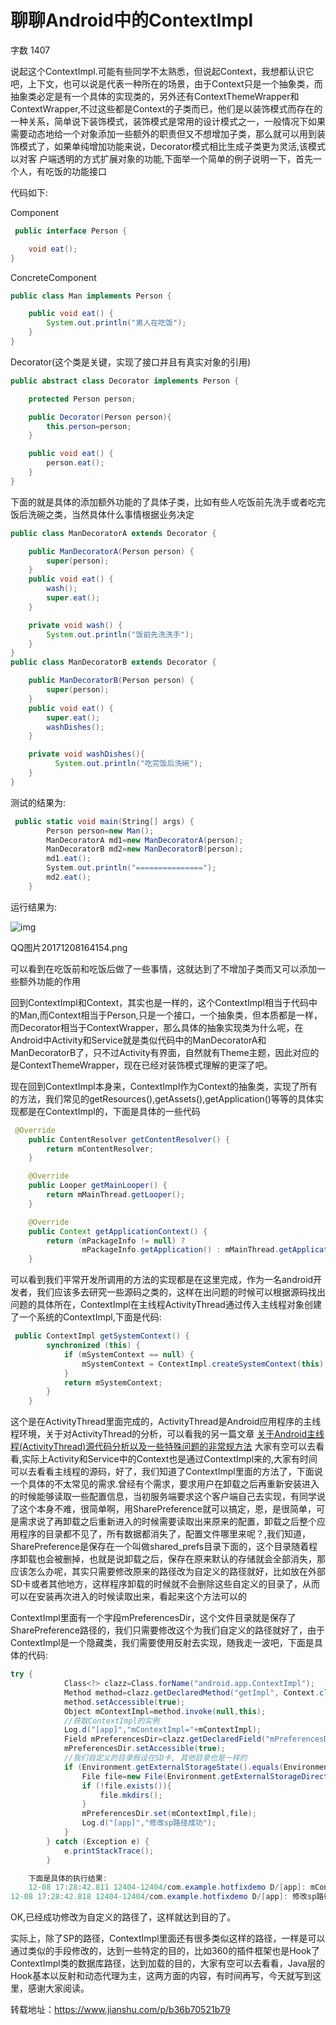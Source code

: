 # 聊聊Android中的ContextImpl

  字数 1407 

说起这个ContextImpl.可能有些同学不太熟悉，但说起Context，我想都认识它吧，上下文，也可以说是代表一种所在的场景，由于Context只是一个抽象类，而抽象类必定是有一个具体的实现类的，另外还有ContextThemeWrapper和ContextWrapper,不过这些都是Context的子类而已，他们是以装饰模式而存在的一种关系，简单说下装饰模式，装饰模式是常用的设计模式之一，一般情况下如果需要动态地给一个对象添加一些额外的职责但又不想增加子类，那么就可以用到装饰模式了，如果单纯增加功能来说，Decorator模式相比生成子类更为灵活,该模式以对客 户端透明的方式扩展对象的功能,下面举一个简单的例子说明一下，首先一个人，有吃饭的功能接口

代码如下:

Component

```csharp
 public interface Person {

    void eat();
}
```

ConcreteComponent

```java
public class Man implements Person {

    public void eat() {
        System.out.println("男人在吃饭");
    }
}
```

Decorator(这个类是关键，实现了接口并且有真实对象的引用)

```java
public abstract class Decorator implements Person {

    protected Person person;

    public Decorator(Person person){
        this.person=person;
    }

    public void eat() {
        person.eat();
    }
}
```

下面的就是具体的添加额外功能的了具体子类，比如有些人吃饭前先洗手或者吃完饭后洗碗之类，当然具体什么事情根据业务决定

```java
public class ManDecoratorA extends Decorator {

    public ManDecoratorA(Person person) {
        super(person);
    }
    public void eat() {
        wash();
        super.eat();
    }

    private void wash() {
        System.out.println("饭前先洗洗手");
    }
}
public class ManDecoratorB extends Decorator {

    public ManDecoratorB(Person person) {
        super(person);
    }
    public void eat() {
        super.eat();
        washDishes();
    }

    private void washDishes(){
          System.out.println("吃完饭后洗碗");
    }
}
```

测试的结果为:

```csharp
 public static void main(String[] args) {
        Person person=new Man();
        ManDecoratorA md1=new ManDecoratorA(person);
        ManDecoratorB md2=new ManDecoratorB(person);
        md1.eat();
        System.out.println("===============");
        md2.eat();
    }
```

运行结果为:



![img](https://upload-images.jianshu.io/upload_images/1779326-89fd201625baf992.png?imageMogr2/auto-orient/strip|imageView2/2/w/588/format/webp)

QQ图片20171208164154.png

可以看到在吃饭前和吃饭后做了一些事情，这就达到了不增加子类而又可以添加一些额外功能的作用

回到ContextImpl和Context，其实也是一样的，这个ContextImpl相当于代码中的Man,而Context相当于Person,只是一个接口，一个抽象类，但本质都是一样，而Decorator相当于ContextWrapper，那么具体的抽象实现类为什么呢，在Android中Activity和Service就是类似代码中的ManDecoratorA和ManDecoratorB了，只不过Activity有界面，自然就有Theme主题，因此对应的是ContextThemeWrapper，现在已经对装饰模式理解的更深了吧。

现在回到ContextImpl本身来，ContextImpl作为Context的抽象类，实现了所有的方法，我们常见的getResources(),getAssets(),getApplication()等等的具体实现都是在ContextImpl的，下面是具体的一些代码

```java
 @Override
    public ContentResolver getContentResolver() {
        return mContentResolver;
    }

    @Override
    public Looper getMainLooper() {
        return mMainThread.getLooper();
    }

    @Override
    public Context getApplicationContext() {
        return (mPackageInfo != null) ?
                mPackageInfo.getApplication() : mMainThread.getApplication();
    }
```

可以看到我们平常开发所调用的方法的实现都是在这里完成，作为一名android开发者，我们应该多去研究一些源码之类的，这样在出问题的时候可以根据源码找出问题的具体所在，ContextImpl在主线程ActivityThread通过传入主线程对象创建了一个系统的ContextImpl,下面是代码:

```java
 public ContextImpl getSystemContext() {
        synchronized (this) {
            if (mSystemContext == null) {
                mSystemContext = ContextImpl.createSystemContext(this);
            }
            return mSystemContext;
        }
    }
```

这个是在ActivityThread里面完成的，ActivityThread是Android应用程序的主线程环境，关于对ActivityThread的分析，可以看我的另一篇文章 [关于Android主线程(ActivityThread)源代码分析以及一些特殊问题的非常规方法](https://link.jianshu.com/?t=https://link.juejin.im?target=http%3A%2F%2Fblog.csdn.net%2Fshifuhetudi%2Farticle%2Fdetails%2F52089562)
大家有空可以去看看,实际上Activity和Service中的Context也是通过ContextImpl来的,大家有时间可以去看看主线程的源码，好了，我们知道了ContextImpl里面的方法了，下面说一个具体的不太常见的需求.曾经有个需求，要求用户在卸载之后再重新安装进入的时候能够读取一些配置信息，当初服务端要求这个客户端自己去实现，有同学说了这个本身不难，很简单啊，用SharePreference就可以搞定，恩，是很简单，可是需求说了再卸载之后重新进入的时候需要读取出来原来的配置，卸载之后整个应用程序的目录都不见了，所有数据都消失了，配置文件哪里来呢？,我们知道，SharePreference是保存在一个叫做shared_prefs目录下面的，这个目录随着程序卸载也会被删掉，也就是说卸载之后，保存在原来默认的存储就会全部消失，那应该怎么办呢，其实只需要修改原来的路径改为自定义的路径就好，比如放在外部SD卡或者其他地方，这样程序卸载的时候就不会删除这些自定义的目录了，从而可以在安装再次进入的时候读取出来，看起来这个方法可以的

ContextImpl里面有一个字段mPreferencesDir，这个文件目录就是保存了SharePreference路径的，我们只需要修改这个为我们自定义的路径就好了，由于ContextImpl是一个隐藏类，我们需要使用反射去实现，随我走一波吧，下面是具体的代码:

```csharp
try {
            Class<?> clazz=Class.forName("android.app.ContextImpl");
            Method method=clazz.getDeclaredMethod("getImpl", Context.class);
            method.setAccessible(true);
            Object mContextImpl=method.invoke(null,this);
            //获取ContextImpl的实例
            Log.d("[app]","mContextImpl="+mContextImpl);
            Field mPreferencesDir=clazz.getDeclaredField("mPreferencesDir");
            mPreferencesDir.setAccessible(true);
            //我们自定义的目录假设在SD卡, 其他目录也是一样的
            if (Environment.getExternalStorageState().equals(Environment.MEDIA_MOUNTED)){
                File file=new File(Environment.getExternalStorageDirectory(),"new_shared_pres");
                if (!file.exists()){
                    file.mkdirs();
                }
                mPreferencesDir.set(mContextImpl,file);
                Log.d("[app]","修改sp路径成功");
            }
        } catch (Exception e) {
            e.printStackTrace();
        }

    下面是具体的执行结果:
    12-08 17:28:42.811 12404-12404/com.example.hotfixdemo D/[app]: mContextImpl=android.app.ContextImpl@db6fc37
12-08 17:28:42.818 12404-12404/com.example.hotfixdemo D/[app]: 修改sp路径成功
```

OK,已经成功修改为自定义的路径了，这样就达到目的了。

实际上，除了SP的路径，ContextImpl里面还有很多类似这样的路径，一样是可以通过类似的手段修改的，达到一些特定的目的，比如360的插件框架也是Hook了ContextImpl类的数据库路径，达到加载的目的，大家有空可以去看看，Java层的Hook基本以反射和动态代理为主，这两方面的内容，有时间再写，今天就写到这里，感谢大家阅读。

转载地址：https://www.jianshu.com/p/b36b70521b79
